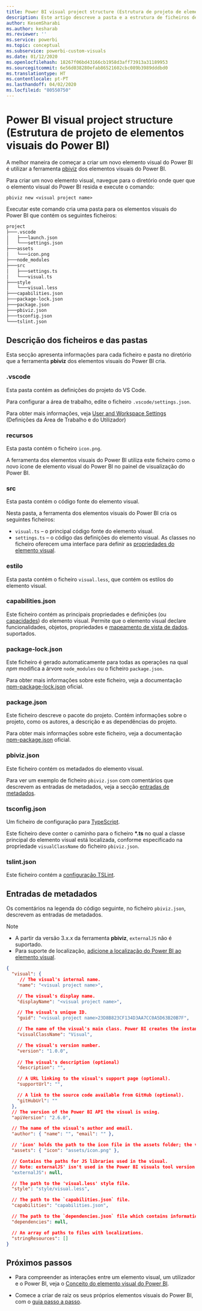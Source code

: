 ```yaml
---
title: Power BI visual project structure (Estrutura de projeto de elementos visuais do Power BI)
description: Este artigo descreve a pasta e a estrutura de ficheiros de um projeto de elemento visual do Power BI
author: KesemSharabi
ms.author: kesharab
ms.reviewer: ''
ms.service: powerbi
ms.topic: conceptual
ms.subservice: powerbi-custom-visuals
ms.date: 01/12/2020
ms.openlocfilehash: 18267f06bd43166cb1958d3aff73913a31189953
ms.sourcegitcommit: 6e56d038280efab86521602cbc089b3989dddbd0
ms.translationtype: HT
ms.contentlocale: pt-PT
ms.lasthandoff: 04/02/2020
ms.locfileid: "80550750"
---
```

# <a name="power-bi-visual-project-structure"></a>Power BI visual project structure (Estrutura de projeto de elementos visuais do Power BI)

A melhor maneira de começar a criar um novo elemento visual do Power BI é utilizar a ferramenta [pbiviz](https://www.npmjs.com/package/powerbi-visuals-tools) dos elementos visuais do Power BI.

Para criar um novo elemento visual, navegue para o diretório onde quer que o elemento visual do Power BI resida e execute o comando:

`pbiviz new <visual project name>`

Executar este comando cria uma pasta para os elementos visuais do Power BI que contém os seguintes ficheiros:

```markdown
project
├───.vscode
│   ├───launch.json
│   └───settings.json
├───assets
│   └───icon.png
├───node_modules
├───src
│   ├───settings.ts
│   └───visual.ts
├───style
│   └───visual.less
├───capabilities.json
├───package-lock.json
├───package.json
├───pbiviz.json
├───tsconfig.json
└───tslint.json
```

## <a name="folder-and-file-description"></a>Descrição dos ficheiros e das pastas

Esta secção apresenta informações para cada ficheiro e pasta no diretório que a ferramenta **pbiviz** dos elementos visuais do Power BI cria.  

### <a name="vscode"></a>.vscode

Esta pasta contém as definições do projeto do VS Code.

Para configurar a área de trabalho, edite o ficheiro `.vscode/settings.json`.

Para obter mais informações, veja [User and Workspace Settings](https://code.visualstudio.com/docs/getstarted/settings) (Definições da Área de Trabalho e do Utilizador)

### <a name="assets"></a>recursos

Esta pasta contém o ficheiro `icon.png`.

A ferramenta dos elementos visuais do Power BI utiliza este ficheiro como o novo ícone de elemento visual do Power BI no painel de visualização do Power BI.

### <a name="src"></a>src

Esta pasta contém o código fonte do elemento visual.

Nesta pasta, a ferramenta dos elementos visuais do Power BI cria os seguintes ficheiros:
* `visual.ts` – o principal código fonte do elemento visual.
* `settings.ts` – o código das definições do elemento visual. As classes no ficheiro oferecem uma interface para definir as [propriedades do elemento visual](./objects-properties.md#properties).

### <a name="style"></a>estilo

Esta pasta contém o ficheiro `visual.less`, que contém os estilos do elemento visual.

### <a name="capabilitiesjson"></a>capabilities.json

Este ficheiro contém as principais propriedades e definições (ou [capacidades](./capabilities.md)) do elemento visual. Permite que o elemento visual declare funcionalidades, objetos, propriedades e [mapeamento de vista de dados](./dataview-mappings.md). suportados.

### <a name="package-lockjson"></a>package-lock.json

Este ficheiro é gerado automaticamente para todas as operações na qual *npm* modifica a árvore `node_modules` ou o ficheiro `package.json`.

Para obter mais informações sobre este ficheiro, veja a documentação [npm-package-lock.json](https://docs.npmjs.com/files/package-lock.json) oficial.

### <a name="packagejson"></a>package.json

Este ficheiro descreve o pacote do projeto. Contém informações sobre o projeto, como os autores, a descrição e as dependências do projeto.

Para obter mais informações sobre este ficheiro, veja a documentação [npm-package.json](https://docs.npmjs.com/files/package.json.html) oficial.

### <a name="pbivizjson"></a>pbiviz.json

Este ficheiro contém os metadados do elemento visual.

Para ver um exemplo de ficheiro `pbiviz.json` com comentários que descrevem as entradas de metadados, veja a secção [entradas de metadados](#metadata-entries).

### <a name="tsconfigjson"></a>tsconfig.json

Um ficheiro de configuração para [TypeScript](https://www.typescriptlang.org/docs/handbook/tsconfig-json.html).

Este ficheiro deve conter o caminho para o ficheiro **\*.ts** no qual a classe principal do elemento visual está localizada, conforme especificado na propriedade `visualClassName` do ficheiro `pbiviz.json`.

### <a name="tslintjson"></a>tslint.json

Este ficheiro contém a [configuração TSLint](https://palantir.github.io/tslint/usage/configuration/).

## <a name="metadata-entries"></a>Entradas de metadados

Os comentários na legenda do código seguinte, no ficheiro `pbiviz.json`, descrevem as entradas de metadados.

> [!NOTE]
> * A partir da versão 3.x.x da ferramenta **pbiviz**, `externalJS` não é suportado.
> * Para suporte de localização, [adicione a localização do Power BI ao elemento visual](./localization.md).

```json
{
  "visual": {
     // The visual's internal name.
    "name": "<visual project name>",

    // The visual's display name.
    "displayName": "<visual project name>",

    // The visual's unique ID.
    "guid": "<visual project name>23D8B823CF134D3AA7CC0A5D63B20B7F",

    // The name of the visual's main class. Power BI creates the instance of this class to start using the visual in a Power BI report.
    "visualClassName": "Visual",

    // The visual's version number.
    "version": "1.0.0",
    
    // The visual's description (optional)
    "description": "",

    // A URL linking to the visual's support page (optional).
    "supportUrl": "",

    // A link to the source code available from GitHub (optional).
    "gitHubUrl": ""
  },
  // The version of the Power BI API the visual is using.
  "apiVersion": "2.6.0",

  // The name of the visual's author and email.
  "author": { "name": "", "email": "" },

  // 'icon' holds the path to the icon file in the assets folder; the visual's display icon.
  "assets": { "icon": "assets/icon.png" },

  // Contains the paths for JS libraries used in the visual.
  // Note: externalJS' isn't used in the Power BI visuals tool version 3.x.x or higher.
  "externalJS": null,

  // The path to the 'visual.less' style file.
  "style": "style/visual.less",

  // The path to the `capabilities.json` file.
  "capabilities": "capabilities.json",

  // The path to the `dependencies.json` file which contains information about R packages used in R based visuals.
  "dependencies": null,

  // An array of paths to files with localizations.
  "stringResources": []
}
```

## <a name="next-steps"></a>Próximos passos

* Para compreender as interações entre um elemento visual, um utilizador e o Power BI, veja o [Conceito do elemento visual do Power BI](./power-bi-visuals-concept.md).

* Comece a criar de raiz os seus próprios elementos visuais do Power BI, com o [guia passo a passo](./custom-visual-develop-tutorial.md).
